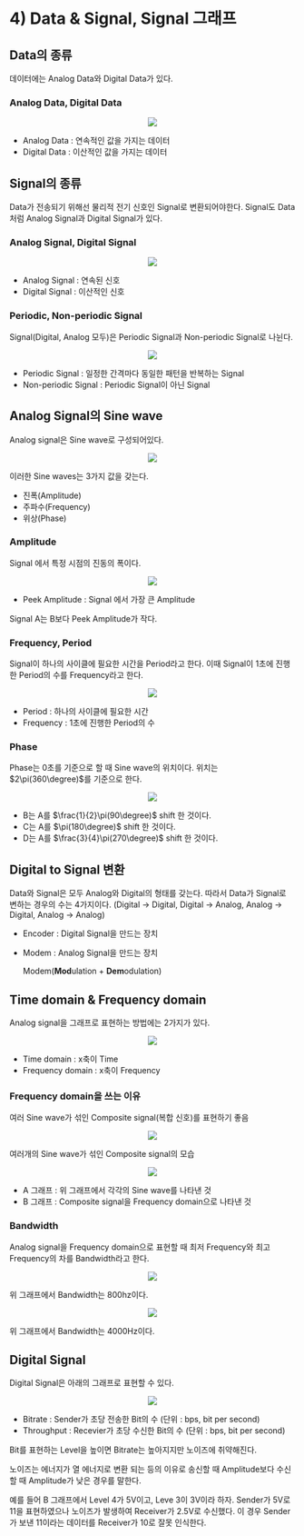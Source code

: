 # 4) Data & Signal, Signal 그래프

## Data의 종류

데이터에는 Analog Data와 Digital Data가 있다.

### Analog Data, Digital Data

<p align="center"><img src="../../images/데이터통신/4) Data & Signal, Signal 그래프-Untitled.png"></p>

- Analog Data : 연속적인 값을 가지는 데이터
- Digital Data : 이산적인 값을 가지는 데이터

## Signal의 종류

Data가 전송되기 위해선 물리적 전기 신호인 Signal로 변환되어야한다. Signal도 Data처럼 Analog Signal과 Digital Signal가 있다.

### Analog Signal, Digital Signal

<p align="center"><img src="../../images/데이터통신/4) Data & Signal, Signal 그래프-Untitled 1.png"></p>

- Analog Signal : 연속된 신호
- Digital Signal : 이산적인 신호

### Periodic, Non-periodic Signal

Signal(Digital, Analog 모두)은 Periodic Signal과 Non-periodic Signal로 나뉜다.

<p align="center"><img src="../../images/데이터통신/4) Data & Signal, Signal 그래프-Untitled 2.png"></p>

- Periodic Signal :  일정한 간격마다 동일한 패턴을 반복하는 Signal
- Non-periodic Signal : Periodic Signal이 아닌 Signal

## Analog Signal의 Sine wave

Analog signal은 Sine wave로 구성되어있다.

<p align="center"><img src="../../images/데이터통신/4) Data & Signal, Signal 그래프-Untitled 3.png"></p>

이러한 Sine waves는 3가지 값을 갖는다.

- 진폭(Amplitude)
- 주파수(Frequency)
- 위상(Phase)

### Amplitude

Signal 에서 특정 시점의 진동의 폭이다. 

<p align="center"><img src="../../images/데이터통신/4) Data & Signal, Signal 그래프-Untitled 4.png"></p>

- Peek Amplitude : Signal 에서 가장 큰 Amplitude

Signal A는 B보다 Peek Amplitude가 작다.

### Frequency, Period

Signal이 하나의 사이클에 필요한 시간을 Period라고 한다. 이때 Signal이 1초에 진행한 Period의 수를 Frequency라고 한다.

<p align="center"><img src="../../images/데이터통신/4) Data & Signal, Signal 그래프-Untitled 5.png"></p>

- Period : 하나의 사이클에 필요한 시간
- Frequency : 1초에 진행한 Period의 수

### Phase

Phase는 0초를 기준으로 할 때 Sine wave의 위치이다. 위치는 $2\pi(360\degree)$를 기준으로 한다.

<p align="center"><img src="../../images/데이터통신/4) Data & Signal, Signal 그래프-Untitled 6.png"></p>

- B는 A를 $\frac{1}{2}\pi(90\degree)$  shift 한 것이다.
- C는 A를 $\pi(180\degree)$  shift 한 것이다.
- D는 A를 $\frac{3}{4}\pi(270\degree)$  shift 한 것이다.

## Digital to Signal 변환

Data와 Signal은 모두 Analog와 Digital의 형태를 갖는다. 따라서 Data가 Signal로 변하는 경우의 수는 4가지이다. (Digital  → Digital, Digital → Analog, Analog → Digital, Analog → Analog)

- Encoder : Digital Signal을 만드는 장치
- Modem : Analog Signal을 만드는 장치
    
    Modem(**Mod**ulation + **Dem**odulation)
    

## Time domain & Frequency domain

Analog signal을 그래프로 표현하는 방법에는 2가지가 있다.

<p align="center"><img src="../../images/데이터통신/4) Data & Signal, Signal 그래프-Untitled 7.png"></p>

- Time domain : x축이 Time
- Frequency domain : x축이 Frequency

### Frequency domain을 쓰는 이유

여러 Sine wave가 섞인 Composite signal(복합 신호)를 표현하기 좋음

<p align="center"><img src="../../images/데이터통신/4) Data & Signal, Signal 그래프-Untitled 8.png"></p>

여러개의 Sine wave가 섞인 Composite signal의 모습

<p align="center"><img src="../../images/데이터통신/4) Data & Signal, Signal 그래프-Untitled 9.png"></p>

- A 그래프 : 위 그래프에서 각각의 Sine wave를 나타낸 것
- B 그래프 : Composite signal을 Frequency domain으로 나타낸 것

### Bandwidth

Analog signal을 Frequency domain으로 표현할 때 최저 Frequency와 최고 Frequency의 차를 Bandwidth라고 한다.

<p align="center"><img src="../../images/데이터통신/4) Data & Signal, Signal 그래프-Untitled 10.png"></p>

위 그래프에서 Bandwidth는 800hz이다.

<p align="center"><img src="../../images/데이터통신/4) Data & Signal, Signal 그래프-Untitled 11.png"></p>

위 그래프에서 Bandwidth는 4000Hz이다.

## Digital Signal

Digital Signal은 아래의 그래프로 표현할 수 있다.

<p align="center"><img src="../../images/데이터통신/4) Data & Signal, Signal 그래프-Untitled 12.png"></p>

- Bitrate : Sender가 초당 전송한 Bit의 수 (단위 : bps, bit per second)
- Throughput : Recevier가 초당 수신한 Bit의 수  (단위 : bps, bit per second)

Bit를 표현하는 Level을 높이면 Bitrate는 높아지지만 노이즈에 취약해진다. 

노이즈는 에너지가 열 에너지로 변환 되는 등의 이유로 송신할 때 Amplitude보다 수신할 때 Amplitude가 낮은 경우를 말한다. 

예를 들어 B 그래프에서 Level 4가 5V이고, Leve 3이 3V이라 하자. Sender가 5V로 11을 표현하였으나 노이즈가 발생하여 Receiver가 2.5V로 수신했다. 이 경우 Sender가 보낸 11이라는 데이터를 Receiver가 10로 잘못 인식한다.